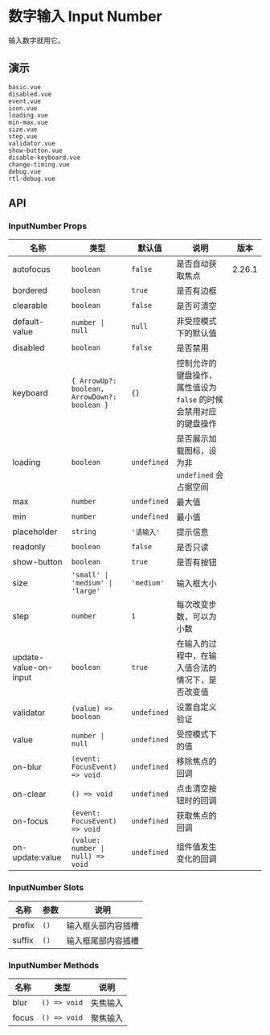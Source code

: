 # 数字输入 Input Number

输入数字就用它。

## 演示

```demo
basic.vue
disabled.vue
event.vue
icon.vue
loading.vue
min-max.vue
size.vue
step.vue
validator.vue
show-button.vue
disable-keyboard.vue
change-timing.vue
debug.vue
rtl-debug.vue
```

## API

### InputNumber Props

| 名称 | 类型 | 默认值 | 说明 | 版本 |
| --- | --- | --- | --- | --- |
| autofocus | `boolean` | `false` | 是否自动获取焦点 | 2.26.1 |
| bordered | `boolean` | `true` | 是否有边框 |  |
| clearable | `boolean` | `false` | 是否可清空 |  |
| default-value | `number \| null` | `null` | 非受控模式下的默认值 |  |
| disabled | `boolean` | `false` | 是否禁用 |  |
| keyboard | `{ ArrowUp?: boolean, ArrowDown?: boolean }` | `{}` | 控制允许的键盘操作，属性值设为 `false` 的时候会禁用对应的键盘操作 |
| loading | `boolean` | `undefined` | 是否展示加载图标，设为非 `undefined` 会占据空间 |  |
| max | `number` | `undefined` | 最大值 |  |
| min | `number` | `undefined` | 最小值 |  |
| placeholder | `string` | `'请输入'` | 提示信息 |  |
| readonly | `boolean` | `false` | 是否只读 |  |
| show-button | `boolean` | `true` | 是否有按钮 |  |
| size | `'small' \| 'medium' \| 'large'` | `'medium'` | 输入框大小 |  |
| step | `number` | `1` | 每次改变步数，可以为小数 |  |
| update-value-on-input | `boolean` | `true` | 在输入的过程中，在输入值合法的情况下，是否改变值 |  |
| validator | `(value) => boolean` | `undefined` | 设置自定义验证 |  |
| value | `number \| null` | `undefined` | 受控模式下的值 |  |
| on-blur | `(event: FocusEvent) => void` | `undefined` | 移除焦点的回调 |  |
| on-clear | `() => void` | `undefined` | 点击清空按钮时的回调 |  |
| on-focus | `(event: FocusEvent) => void` | `undefined` | 获取焦点的回调 |  |
| on-update:value | `(value: number \| null) => void` | `undefined` | 组件值发生变化的回调 |  |

### InputNumber Slots

| 名称   | 参数 | 说明               |
| ------ | ---- | ------------------ |
| prefix | `()` | 输入框头部内容插槽 |
| suffix | `()` | 输入框尾部内容插槽 |

### InputNumber Methods

| 名称  | 类型         | 说明     |
| ----- | ------------ | -------- |
| blur  | `() => void` | 失焦输入 |
| focus | `() => void` | 聚焦输入 |
